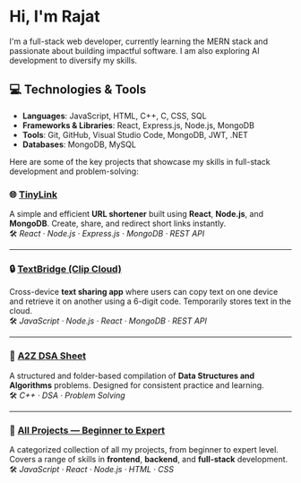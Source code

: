 #  Hi, I'm Rajat

I'm a full-stack web developer, currently learning the MERN stack and passionate about building impactful software. I am also exploring AI development to diversify my skills.

## 💻 Technologies & Tools

- **Languages**: JavaScript, HTML, C++, C, CSS, SQL
- **Frameworks & Libraries**: React, Express.js, Node.js, MongoDB
- **Tools**: Git, GitHub, Visual Studio Code, MongoDB, JWT, .NET
- **Databases**: MongoDB, MySQL

Here are some of the key projects that showcase my skills in full-stack development and problem-solving:

### 🌐 [TinyLink](https://github.com/Therajat14/TinyLink)
A simple and efficient **URL shortener** built using **React**, **Node.js**, and **MongoDB**. Create, share, and redirect short links instantly.  
🛠️ _React · Node.js · Express.js · MongoDB · REST API_

---

### 🔒 [TextBridge (Clip Cloud)](https://github.com/Therajat14/Clip-Cloud---Anonymous-Share-By-just-6-digit-Code)
Cross-device **text sharing app** where users can copy text on one device and retrieve it on another using a 6-digit code. Temporarily stores text in the cloud.  
🛠️ _JavaScript · Node.js · React · MongoDB · REST API_

---

### 📘 [A2Z DSA Sheet](https://github.com/Therajat14/A2Z-DSA-Sheet)
A structured and folder-based compilation of **Data Structures and Algorithms** problems. Designed for consistent practice and learning.  
🛠️ _C++ · DSA · Problem Solving_

---

### 🧩 [All Projects — Beginner to Expert](https://github.com/Therajat14/All-Projects---Beginner-to-Expert)
A categorized collection of all my projects, from beginner to expert level. Covers a range of skills in **frontend**, **backend**, and **full-stack** development.  
🛠️ _JavaScript · React · Node.js · HTML · CSS_
